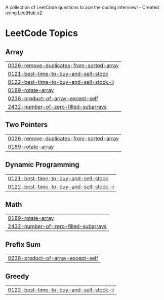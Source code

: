 A collection of LeetCode questions to ace the coding interview! - Created using [LeetHub v2](https://github.com/arunbhardwaj/LeetHub-2.0)
<!---LeetCode Topics Start-->
# LeetCode Topics
## Array
|  |
| ------- |
| [0026-remove-duplicates-from-sorted-array](https://github.com/GUNTURUYASWANTH/Leetcode-DSA/tree/master/0026-remove-duplicates-from-sorted-array) |
| [0121-best-time-to-buy-and-sell-stock](https://github.com/GUNTURUYASWANTH/Leetcode-DSA/tree/master/0121-best-time-to-buy-and-sell-stock) |
| [0122-best-time-to-buy-and-sell-stock-ii](https://github.com/GUNTURUYASWANTH/Leetcode-DSA/tree/master/0122-best-time-to-buy-and-sell-stock-ii) |
| [0189-rotate-array](https://github.com/GUNTURUYASWANTH/Leetcode-DSA/tree/master/0189-rotate-array) |
| [0238-product-of-array-except-self](https://github.com/GUNTURUYASWANTH/Leetcode-DSA/tree/master/0238-product-of-array-except-self) |
| [2432-number-of-zero-filled-subarrays](https://github.com/GUNTURUYASWANTH/Leetcode-DSA/tree/master/2432-number-of-zero-filled-subarrays) |
## Two Pointers
|  |
| ------- |
| [0026-remove-duplicates-from-sorted-array](https://github.com/GUNTURUYASWANTH/Leetcode-DSA/tree/master/0026-remove-duplicates-from-sorted-array) |
| [0189-rotate-array](https://github.com/GUNTURUYASWANTH/Leetcode-DSA/tree/master/0189-rotate-array) |
## Dynamic Programming
|  |
| ------- |
| [0121-best-time-to-buy-and-sell-stock](https://github.com/GUNTURUYASWANTH/Leetcode-DSA/tree/master/0121-best-time-to-buy-and-sell-stock) |
| [0122-best-time-to-buy-and-sell-stock-ii](https://github.com/GUNTURUYASWANTH/Leetcode-DSA/tree/master/0122-best-time-to-buy-and-sell-stock-ii) |
## Math
|  |
| ------- |
| [0189-rotate-array](https://github.com/GUNTURUYASWANTH/Leetcode-DSA/tree/master/0189-rotate-array) |
| [2432-number-of-zero-filled-subarrays](https://github.com/GUNTURUYASWANTH/Leetcode-DSA/tree/master/2432-number-of-zero-filled-subarrays) |
## Prefix Sum
|  |
| ------- |
| [0238-product-of-array-except-self](https://github.com/GUNTURUYASWANTH/Leetcode-DSA/tree/master/0238-product-of-array-except-self) |
## Greedy
|  |
| ------- |
| [0122-best-time-to-buy-and-sell-stock-ii](https://github.com/GUNTURUYASWANTH/Leetcode-DSA/tree/master/0122-best-time-to-buy-and-sell-stock-ii) |
<!---LeetCode Topics End-->
